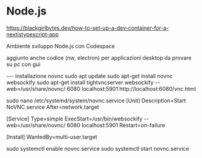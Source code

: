 # Node.js

https://blackgirlbytes.dev/how-to-set-up-a-dev-container-for-a-nextjstypescript-app

Ambiente sviluppo Node.js con Codespace

aggiunto anche codice (nw, electron) per applicazioni desktop da provare su pc con gui


--- installazione novnc
sudo apt update
sudo apt-get install novnc websockify
sudo apt-get install tightvncserver
websockify --web=/usr/share/novnc/ 6080 localhost:5901
http://localhost:6080/vnc.html

sudo nano /etc/systemd/system/novnc.service
[Unit]
Description=Start NoVNC service
After=network.target

[Service]
Type=simple
ExecStart=/usr/bin/websockify --web=/usr/share/novnc/ 6080 localhost:5901
Restart=on-failure

[Install]
WantedBy=multi-user.target


sudo systemctl enable novnc.service
sudo systemctl start novnc.service
